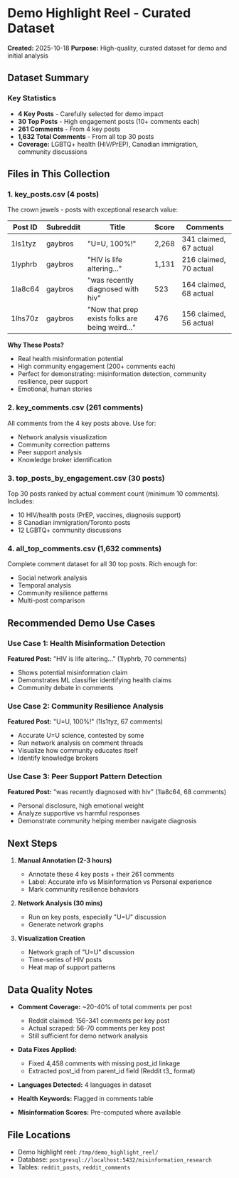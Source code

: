 # Demo Highlight Reel - Curated Dataset

**Created:** 2025-10-18
**Purpose:** High-quality, curated dataset for demo and initial analysis

## Dataset Summary

### Key Statistics
- **4 Key Posts** - Carefully selected for demo impact
- **30 Top Posts** - High engagement posts (10+ comments each)
- **261 Comments** - From 4 key posts
- **1,632 Total Comments** - From all top 30 posts
- **Coverage:** LGBTQ+ health (HIV/PrEP), Canadian immigration, community discussions

## Files in This Collection

### 1. key_posts.csv (4 posts)
The crown jewels - posts with exceptional research value:

| Post ID | Subreddit | Title | Score | Comments |
|---------|-----------|-------|-------|----------|
| 1ls1tyz | gaybros | "U=U, 100%!" | 2,268 | 341 claimed, 67 actual |
| 1lyphrb | gaybros | "HIV is life altering..." | 1,131 | 216 claimed, 70 actual |
| 1la8c64 | gaybros | "was recently diagnosed with hiv" | 523 | 164 claimed, 68 actual |
| 1lhs70z | gaybros | "Now that prep exists folks are being weird..." | 476 | 156 claimed, 56 actual |

**Why These Posts?**
- Real health misinformation potential
- High community engagement (200+ comments each)
- Perfect for demonstrating: misinformation detection, community resilience, peer support
- Emotional, human stories

### 2. key_comments.csv (261 comments)
All comments from the 4 key posts above. Use for:
- Network analysis visualization
- Community correction patterns
- Peer support analysis
- Knowledge broker identification

### 3. top_posts_by_engagement.csv (30 posts)
Top 30 posts ranked by actual comment count (minimum 10 comments). Includes:
- 10 HIV/health posts (PrEP, vaccines, diagnosis support)
- 8 Canadian immigration/Toronto posts
- 12 LGBTQ+ community discussions

### 4. all_top_comments.csv (1,632 comments)
Complete comment dataset for all 30 top posts. Rich enough for:
- Social network analysis
- Temporal analysis
- Community resilience patterns
- Multi-post comparison

## Recommended Demo Use Cases

### Use Case 1: Health Misinformation Detection
**Featured Post:** "HIV is life altering..." (1lyphrb, 70 comments)
- Shows potential misinformation claim
- Demonstrates ML classifier identifying health claims
- Community debate in comments

### Use Case 2: Community Resilience Analysis
**Featured Post:** "U=U, 100%!" (1ls1tyz, 67 comments)
- Accurate U=U science, contested by some
- Run network analysis on comment threads
- Visualize how community educates itself
- Identify knowledge brokers

### Use Case 3: Peer Support Pattern Detection
**Featured Post:** "was recently diagnosed with hiv" (1la8c64, 68 comments)
- Personal disclosure, high emotional weight
- Analyze supportive vs harmful responses
- Demonstrate community helping member navigate diagnosis

## Next Steps

1. **Manual Annotation (2-3 hours)**
   - Annotate these 4 key posts + their 261 comments
   - Label: Accurate info vs Misinformation vs Personal experience
   - Mark community resilience behaviors

2. **Network Analysis (30 mins)**
   - Run on key posts, especially "U=U" discussion
   - Generate network graphs

3. **Visualization Creation**
   - Network graph of "U=U" discussion
   - Time-series of HIV posts
   - Heat map of support patterns

## Data Quality Notes

- **Comment Coverage:** ~20-40% of total comments per post
  - Reddit claimed: 156-341 comments per key post
  - Actual scraped: 56-70 comments per key post
  - Still sufficient for demo network analysis

- **Data Fixes Applied:**
  - Fixed 4,458 comments with missing post_id linkage
  - Extracted post_id from parent_id field (Reddit t3_ format)

- **Languages Detected:** 4 languages in dataset
- **Health Keywords:** Flagged in comments table
- **Misinformation Scores:** Pre-computed where available

## File Locations

- Demo highlight reel: `/tmp/demo_highlight_reel/`
- Database: `postgresql://localhost:5432/misinformation_research`
- Tables: `reddit_posts`, `reddit_comments`
